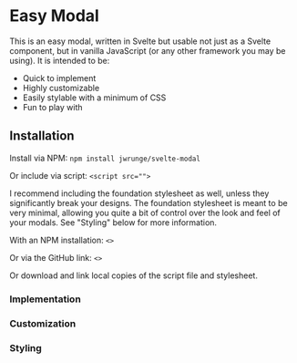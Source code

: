 # Easy Modal
This is an easy modal, written in Svelte but usable not just as a Svelte component, but in vanilla JavaScript (or any other framework you may be using). It is intended to be:
* Quick to implement
* Highly customizable
* Easily stylable with a minimum of CSS
* Fun to play with

## Installation
Install via NPM:
`npm install jwrunge/svelte-modal`

Or include via script:
`<script src="">`

I recommend including the foundation stylesheet as well, unless they significantly break your designs. The foundation stylesheet is meant to be very minimal, allowing you quite a bit of control over the look and feel of your modals. See "Styling" below for more information.

With an NPM installation:
`<>`

Or via the GitHub link:
`<>`

Or download and link local copies of the script file and stylesheet.

### Implementation

### Customization

### Styling